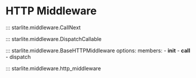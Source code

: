 # HTTP Middleware

::: starlite.middleware.CallNext

::: starlite.middleware.DispatchCallable

::: starlite.middleware.BaseHTTPMiddleware
    options:
        members:
            - __init__
            - __call__
            - dispatch

::: starlite.middleware.http_middleware

